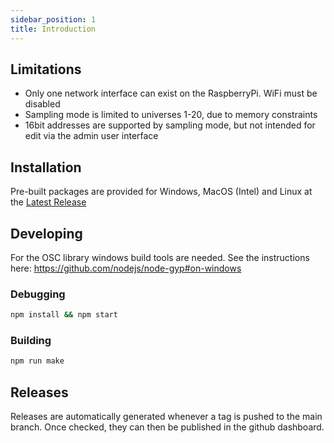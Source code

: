 ```yaml
---
sidebar_position: 1
title: Introduction
---
```



## Limitations

- Only one network interface can exist on the RaspberryPi. WiFi must be disabled
- Sampling mode is limited to universes 1-20, due to memory constraints
- 16bit addresses are supported by sampling mode, but not intended for edit via the admin user interface

## Installation

Pre-built packages are provided for Windows, MacOS (Intel) and Linux at the [Latest Release](https://github.com/Jbithell/ParadisePi/releases/latest)


## Developing

For the OSC library windows build tools are needed. See the instructions here: https://github.com/nodejs/node-gyp#on-windows

### Debugging 

```bash
npm install && npm start
```

### Building

```bash
npm run make
```

## Releases

Releases are automatically generated whenever a tag is pushed to the main branch. Once checked, they can then be published in the github dashboard.
